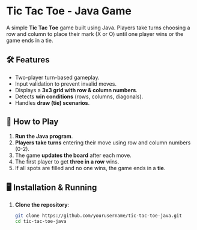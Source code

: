 
# Tic Tac Toe - Java  Game

A simple **Tic Tac Toe** game built using Java.
Players take turns choosing a row and column to place their mark (X or O) until one player wins or the game ends in a tie.

## 🛠 Features
- Two-player turn-based gameplay.
- Input validation to prevent invalid moves.
- Displays a **3x3 grid with row & column numbers**.
- Detects **win conditions** (rows, columns, diagonals).
- Handles **draw (tie) scenarios**.

## 🚀 How to Play
1. **Run the Java program**.
2. **Players take turns** entering their move using row and column numbers (0-2).
3. The game **updates the board** after each move.
4. The first player to get **three in a row** wins.
5. If all spots are filled and no one wins, the game ends in a **tie**.


## 🖥 Installation & Running
1. **Clone the repository**:
   ```sh
   git clone https://github.com/yourusername/tic-tac-toe-java.git
   cd tic-tac-toe-java
